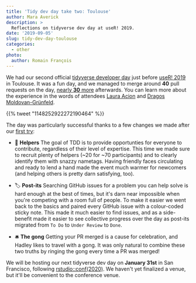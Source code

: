 ```yaml
---
title: 'Tidy dev day take two: Toulouse'
author: Mara Averick
description: >
  Reflections on tidyverse dev day at useR! 2019.
date: '2019-09-05'
slug: tidy-dev-day-toulouse
categories:
  - other
photo:
  author: Romain François
---
```




We had our second official [tidyverse developer
day](https://www.tidyverse.org/articles/2019/04/tidyverse-dev-day-at-user-2019/)
just before [useR! 2019](http://www.user2019.fr/) in Toulouse. It was a fun day, and we managed to merge around **40** pull
requests on the day, [nearly **30** more](https://github.com/search?q=is%3Apr+label%3A%22tidy-dev-day+%3Anerd_face%3A%22+created%3A%3E2019-07-07+is%3Amerged&type=Issues) afterwards. You can learn more about the experience in the words of attendees [Laura
Acion](https://lacion.rbind.io/post/my-first-user/) and [Dragos
Moldovan-Grünfeld](https://www.mango-solutions.com/blog/user2019-roundup-workflow-reproducibility-and-friends).

<!--html_preserve-->{{% tweet "1148252922272190464" %}}<!--/html_preserve-->

The day was particularly successful thanks to a few changes we made after our [first try](https://www.tidyverse.org/articles/2018/11/tidyverse-developer-day-2019/):

  - 🤝 **Helpers** The goal of TDD is to provide 
    opportunties for everyone to contribute, regardless of their level of 
    expertise. This time we made sure to recruit plenty of helpers (~20 for 
    ~70 participants) and to clearly identify them with snazzy nametags. Having 
    friendly faces circulating and ready to lend a hand made the event much 
    warmer for newcomers (and helping others is pretty darn satisfying, too).
  
  - 🏷 **Post-its** Searching GitHub issues for a problem you
    can help solve is hard enough at the best of times, but it's darn near 
    impossible when you're competing with a room full of people. To make it
    easier we went back to the basics and paired every GitHub issue with a 
    colour-coded sticky note. This made it much easier to find issues, and 
    as a side-benefit made it easier to see collective progress over the day as
    post-its migrated from `To Do` to `Under Review` to `Done`.
  
  - 🛎 **The gong** Getting your PR merged is a cause for
    celebration, and Hadley likes to travel with a gong. It was only natural 
    to combine these two truths by ringing the gong every time a PR was merged!
 
We will be hosting our next tidyverse dev day on **January 31st** in San
Francisco, following [rstudio::conf(2020)](https://www.rstudio.com/conference/).
We haven't yet finalized a venue, but it'll be convenient to the conference venue.


